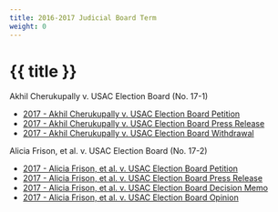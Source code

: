 ```yaml
---
title: 2016-2017 Judicial Board Term
weight: 0
---
```


# {{ title }}

Akhil Cherukupally v. USAC Election Board (No. 17-1)

  - [2017 - Akhil Cherukupally v. USAC Election Board Petition](/docs/cases/2017%20-%20Akhil%20Cherukupally%20v.%20USAC%20Election%20Board%20Petition.pdf)
  - [2017 - Akhil Cherukupally v. USAC Election Board Press Release](/docs/cases/2017%20-%20Akhil%20Cherukupally%20v.%20USAC%20Election%20Board%20Press%20Release.pdf)
  - [2017 - Akhil Cherukupally v. USAC Election Board Withdrawal](/docs/cases/2017%20-%20Akhil%20Cherukupally%20v.%20USAC%20Election%20Board%20Withdrawal.pdf)

Alicia Frison, et al. v. USAC Election Board (No. 17-2)

  - [2017 - Alicia Frison, et al. v. USAC Election Board Petition](/docs/cases/2017%20-%20Alicia%20Frison,%20et%20al.%20v.%20USAC%20Election%20Board%20Petition.pdf)
  - [2017 - Alicia Frison, et al. v. USAC Election Board Press Release](/docs/cases/2017%20-%20Alicia%20Frison,%20et%20al.%20v.%20USAC%20Election%20Board%20Press%20Release.pdf)
  - [2017 - Alicia Frison, et al. v. USAC Election Board Decision Memo](/docs/cases/2017%20-%20Alicia%20Frison,%20et%20al.%20v.%20USAC%20Election%20Board%20Decision%20Memo.pdf)
  - [2017 - Alicia Frison, et al. v. USAC Election Board Opinion](/docs/cases/2017%20-%20Alicia%20Frison,%20et%20al.%20v.%20USAC%20Election%20Board%20Opinion.pdf)
